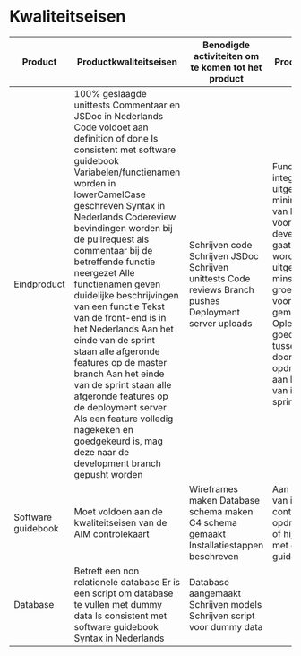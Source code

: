 # Kwaliteitseisen

| Product            | Productkwaliteitseisen                                                                                                                                                                                                                                                                                                                                                                                                                                                                                                                                                                                                                                                                                   | Benodigde activiteiten om te komen tot het product                                                      | Proceskwaliteit                                                                                                                                                                                                                                                                            |
|--------------------|------------------------------------------------------------------------------------------------------------------------------------------------------------------------------------------------------------------------------------------------------------------------------------------------------------------------------------------------------------------------------------------------------------------------------------------------------------------------------------------------------------------------------------------------------------------------------------------------------------------------------------------------------------------------------------------------------------------|---------------------------------------------------------------------------------------------------------|-----------------------------------------------------------------------------------------------------------------------------------------------------------------------------------------------------------------------------------------------------------------------------------------------------------|
| Eindproduct        | 100% geslaagde unittests Commentaar en JSDoc in Nederlands Code voldoet aan definition of done Is consistent met software guidebook Variabelen/functienamen worden in lowerCamelCase geschreven Syntax in Nederlands Codereview bevindingen worden bij de pullrequest als commentaar bij de betreffende functie neergezet Alle functienamen geven duidelijke beschrijvingen van een functie Tekst van de front-end is in het Nederlands Aan het einde van de sprint staan alle afgeronde features op de master branch Aan het einde van de sprint staan alle afgeronde features op de deployment server Als een feature volledig nagekeken en goedgekeurd is, mag deze naar de development branch gepusht worden | Schrijven code Schrijven JSDoc Schrijven unittests Code reviews Branch pushes Deployment server uploads | Functionele en integratie testen uitgevoerd door minimaal een lid van het team, voordat het naar development gaat Codereview wordt uitgevoerd door minstens een groeplid, voordat het gemerged wordt Oplevering en goedkeuring van tussenproducten door opdrachtegever aan het einde van iedere de sprint |
| Software guidebook | Moet voldoen aan de kwaliteitseisen van de AIM controlekaart                                                                                                                                                                                                                                                                                                                                                                                                                                                                                                                                                                                                                                                     | Wireframes maken Database schema maken C4 schema gemaakt Installatiestappen beschreven                  | Aan het einde van iedere sprint controleerd de opdrachtgever of hij het eens is met de software guidebook                                                                                                                                                                                                 |
| Database           | Betreft een non relationele database Er is een script om database te vullen met dummy data Is consistent met software guidebook Syntax in Nederlands                                                                                                                                                                                                                                                                                                                                                                                                                                                                                                                                                             | Database aangemaakt Schrijven models Schrijven script voor dummy data                                   |                                                                                                                                                                                                                                                                                                           |
